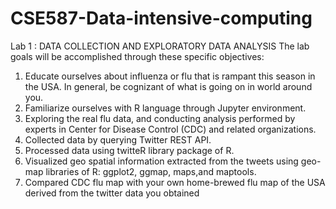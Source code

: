# CSE587-Data-intensive-computing
Lab 1 : DATA COLLECTION AND EXPLORATORY DATA ANALYSIS
The lab goals will be accomplished through these specific objectives:
1. Educate ourselves about influenza or flu that is rampant this season in the USA. In general, be cognizant of what is going on in world around you.
2. Familiarize ourselves with R language through Jupyter environment.
3. Exploring the real flu data, and conducting analysis performed by experts in Center for Disease Control (CDC) and related organizations.
4. Collected data by querying Twitter REST API. 
5. Processed data using twitteR library package of R.
6. Visualized geo spatial information extracted from the tweets using geo-map libraries of R: ggplot2, ggmap, maps,and maptools.
7. Compared CDC flu map with your own home-brewed flu map of the USA derived from the twitter data you obtained
